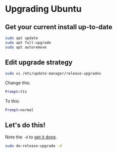 # Upgrading Ubuntu

## Get your current install up-to-date

```bash
sudo apt update
sudo apt full-upgrade
sudo apt autoremove
```

## Edit upgrade strategy

```bash
sudo vi /etc/update-manager/release-upgrades
```

Change this:

```bash
Prompt=lts
```

To this:

```bash
Prompt=normal
```

## Let's do this!
Note the `-d` to [get it done](https://linuxconfig.org/how-to-upgrade-ubuntu-to-21-04).

```bash
sudo do-release-upgrade -d 
```
